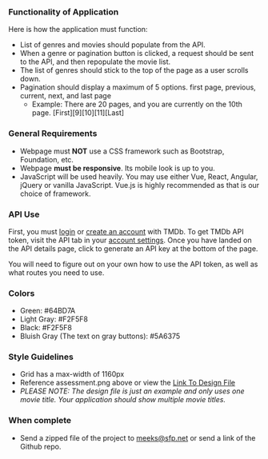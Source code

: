 ### Functionality of Application
Here is how the application must function:
- List of genres and movies should populate from the API.
- When a genre or pagination button is clicked, a request should be sent to the API, and then repopulate the movie list.
- The list of genres should stick to the top of the page as a user scrolls down.
- Pagination should display a maximum of 5 options. first page, previous, current, next, and last page
  - Example: There are 20 pages, and you are currently on the 10th page. [First][9][10][11][Last]

### General Requirements
- Webpage must **NOT** use a CSS framework such as Bootstrap, Foundation, etc.
- Webpage **must be responsive**. Its mobile look is up to you.
- JavaScript will be used heavily. You may use either Vue, React, Angular, jQuery or vanilla JavaScript. Vue.js is highly recommended as that is our choice of framework.

### API Use
First, you must [login](https://www.themoviedb.org/login) or [create an account](https://www.themoviedb.org/account/signup) with TMDb.
To get TMDb API token, visit the API tab in your [account settings](https://www.themoviedb.org/settings/api).
Once you have landed on the API details page, click to generate an API key at the bottom of the page.

You will need to figure out on your own how to use the API token, as well as what routes you need to use.

### Colors
- Green: #64BD7A
- Light Gray: #F2F5F8
- Black: #F2F5F8
- Bluish Gray (The text on gray buttons): #5A6375

### Style Guidelines
- Grid has a max-width of 1160px
- Reference assessment.png above or view the [Link To Design File](https://www.figma.com/file/NO15PRTCxfmuoVr22ubz1f/Movie-App-Copy?node-id=0%3A1)
- *PLEASE NOTE: The design file is just an example and only uses one movie title. Your application should show multiple movie titles.*

### When complete
- Send a zipped file of the project to meeks@sfp.net or send a link of the Github repo.